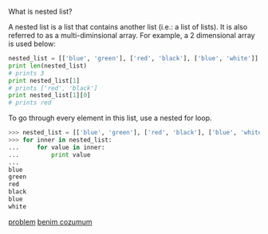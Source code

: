 What is nested list?

A nested list is a list that contains another list (i.e.: a list of lists). It is also referred to as a multi-diminsional array. For example, a 2 dimensional array is used below:
```python
nested_list = [['blue', 'green'], ['red', 'black'], ['blue', 'white']]
print len(nested_list)
# prints 3
print nested_list[1]
# prints ['red', 'black']
print nested_list[1][0]
# prints red
```
To go through every element in this list, use a nested for loop.
```python
>>> nested_list = [['blue', 'green'], ['red', 'black'], ['blue', 'white']]
>>> for inner in nested_list:
...     for value in inner:
...         print value
... 
blue
green
red
black
blue
white
```
[problem](https://www.hackerrank.com/challenges/nested-list/problem)
[benim cozumum](https://github.com/doganaktarr/My-HackerRank-Solutions/blob/master/Python/Basic%20Data%20Types/Nested%20Lists.py)

